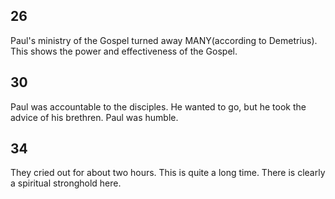 ## 26
Paul's ministry of the Gospel turned away MANY(according to Demetrius).
This shows the power and effectiveness of the Gospel.

## 30
Paul was accountable to the disciples. He wanted to go, but he took
the advice of his brethren. Paul was humble.

## 34
They cried out for about two hours. This is quite a long time.
There is clearly a spiritual stronghold here.

